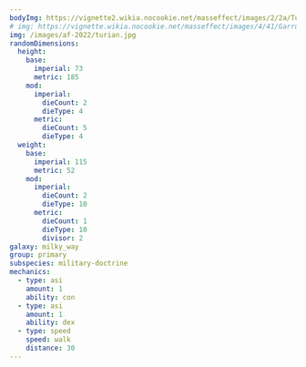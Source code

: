 ```yaml
---
bodyImg: https://vignette2.wikia.nocookie.net/masseffect/images/2/2a/Turian_MP.png/revision/latest/scale-to-width-down/500
# img: https://vignette.wikia.nocookie.net/masseffect/images/4/41/Garrus3.png/revision/latest/scale-to-width-down/640?cb=20090625020040
img: /images/af-2022/turian.jpg
randomDimensions:
  height:
    base:
      imperial: 73
      metric: 185
    mod:
      imperial:
        dieCount: 2
        dieType: 4
      metric:
        dieCount: 5
        dieType: 4
  weight:
    base:
      imperial: 115
      metric: 52
    mod:
      imperial:
        dieCount: 2
        dieType: 10
      metric:
        dieCount: 1
        dieType: 10
        divisor: 2
galaxy: milky_way
group: primary
subspecies: military-doctrine
mechanics:
  - type: asi
    amount: 1
    ability: con
  - type: asi
    amount: 1
    ability: dex
  - type: speed
    speed: walk
    distance: 30
---
```

